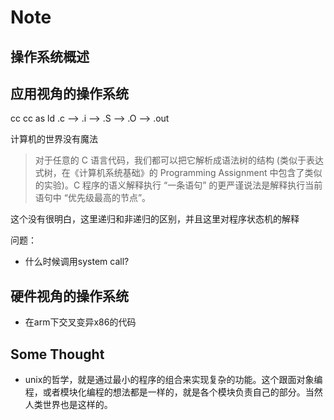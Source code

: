 # Note

## 操作系统概述

## 应用视角的操作系统

   cc     cc     as     ld
.c --> .i --> .S --> .O --> .out

计算机的世界没有魔法

> 对于任意的 C 语言代码，我们都可以把它解析成语法树的结构 (类似于表达式树，在《计算机系统基础》的 Programming Assignment 中包含了类似的实验)。C 程序的语义解释执行 “一条语句” 的更严谨说法是解释执行当前语句中 “优先级最高的节点”。

这个没有很明白，这里递归和非递归的区别，并且这里对程序状态机的解释


问题：

+ 什么时候调用system call?

## 硬件视角的操作系统

+ 在arm下交叉变异x86的代码

## Some Thought

+ unix的哲学，就是通过最小的程序的组合来实现复杂的功能。这个跟面对象编程，或者模块化编程的想法都是一样的，就是各个模块负责自己的部分。当然人类世界也是这样的。
